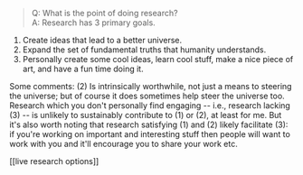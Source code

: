 > Q: What is the point of doing research?\
> A: Research has 3 primary goals.

1. Create ideas that lead to a better universe.
2. Expand the set of fundamental truths that humanity understands. 
3. Personally create some cool ideas, learn cool stuff, make a nice piece of art, and have a fun time doing it.

Some comments:
(2) Is intrinsically worthwhile, not just a means to steering the universe; but of course it does sometimes help steer the universe too.
Research which you don't personally find engaging -- i.e., research lacking (3) -- is unlikely to sustainably contribute to (1) or (2), at least for me. But it's also worth noting that research satisfying (1) and (2) likely facilitate (3): if you're working on important and interesting stuff then people will want to work with you and it'll encourage you to share your work etc. 

[[live research options]]
